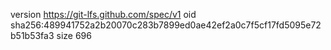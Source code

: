 version https://git-lfs.github.com/spec/v1
oid sha256:489941752a2b20070c283b7899ed0ae42ef2a0c7f5cf17fd5095e72b51b53fa3
size 696
